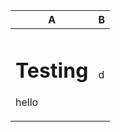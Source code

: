 <table><thead><tr><th>A</th><th>B</th></tr></thead><tbody><tr><td><h1>Testing</h1><p>hello</p></td><td>d</td></tr></tbody></table>